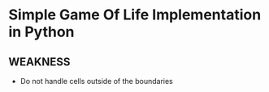 # Simple Game Of Life Implementation in Python

## WEAKNESS
- Do not handle cells outside of the boundaries
